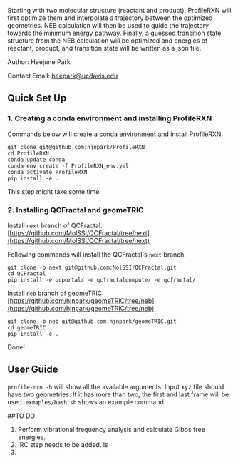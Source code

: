 Starting with two molecular structure (reactant and product), ProfileRXN will first optimize them and interpolate a trajectory between the optimized geometries. NEB calculation will then be used to guide the trajectory towards the minimum energy pathway.
Finally, a guessed transition state structure from the NEB calculation will be optimized and energies of reactant, product, and transition state will be written as a json file.

Author: Heejune Park

Contact Email: heepark@ucdavis.edu

## Quick Set Up
### 1. Creating a conda environment and installing ProfileRXN

Commands below will create a conda environment and install ProfileRXN.
 ```shell
git clone git@github.com:hjnpark/ProfileRXN
cd ProfileRXN
conda update conda
conda env create -f ProfileRXN_env.yml
conda activate ProfileRXN
pip install -e .
```
This step might take some time.

### 2. Installing QCFractal and geomeTRIC

Install `next` branch of QCFractal:
[https://github.com/MolSSI/QCFractal/tree/next](https://github.com/MolSSI/QCFractal/tree/next)

Following commands will install the QCFractal's `next` branch.

```shell
git clone -b next git@github.com:MolSSI/QCFractal.git
cd QCFractal
pip install -e qcportal/ -e qcfractalcompute/ -e qcfractal/
```

Install `neb` branch of geomeTRIC:
[https://github.com/hjnpark/geomeTRIC/tree/neb](https://github.com/hjnpark/geomeTRIC/tree/neb)

```shell
git clone -b neb git@github.com:hjnpark/geomeTRIC.git
cd geomeTRIC
pip install -e .
```

Done!

## User Guide

`profile-rxn -h` will show all the available arguments. Input xyz file should have two geometries. If it has more than two, the first and last frame will be used.
`exmaples/bash.sh` shows an example command.

##TO DO
1. Perform vibrational frequency analysis and calculate Gibbs free energies.
2. IRC step needs to be added. ls
3. 